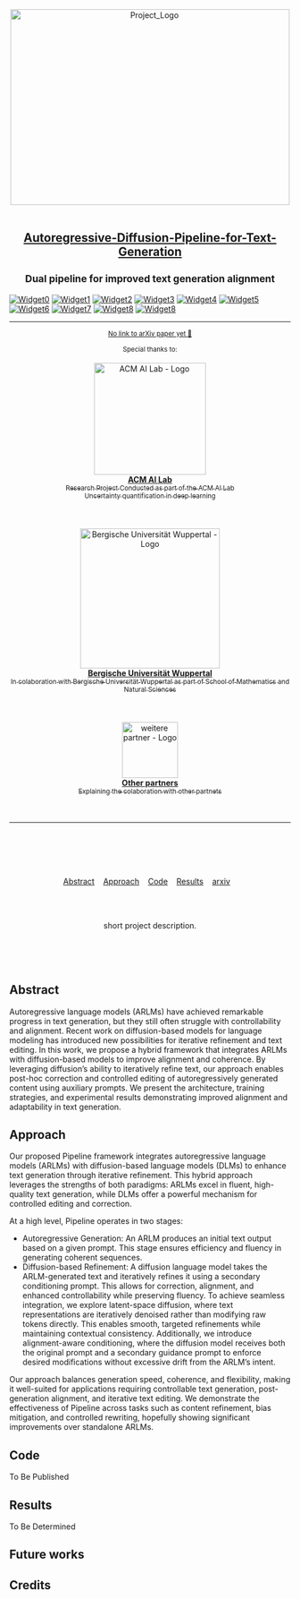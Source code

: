 <div align="center">
	<img width="500" height="350" src="media/logo.png" alt="Project_Logo">
	<br>
	<br>
	<div>
		<h2>
			<a href="https://link">Autoregressive-Diffusion-Pipeline-for-Text-Generation</a>
			<br><br>
			<sup>Dual pipeline for improved text generation alignment</sup>
		</h2>
	</div>
</div>  

[![Widget0](https://img.shields.io/badge/contributers-Just_me-blue)](link)
[![Widget1](https://img.shields.io/badge/lead_developer-Me-blue)](link)
[![Widget2](https://img.shields.io/badge/mentor-Myself-blue)](link)
[![Widget3](https://img.shields.io/badge/version-0.1-blue)](link)
[![Widget4](https://img.shields.io/badge/project_status-Active-blue)](link)
[![Widget5](https://img.shields.io/badge/last_update-March_2025-blue)](link)
[![Widget6](https://img.shields.io/badge/languages_used-Python-green)](link)
[![Widget7](https://img.shields.io/badge/lines_of_code-0-green)](link)
[![Widget8](https://img.shields.io/badge/build_size-0_kb-green)](link)
[![Widget8](https://img.shields.io/badge/GitHub_Stars-⭐_0-gray)](link)

<div align="center">	
	<hr>
	<p>
		<p>
			<sup>
				<a href="https://link">No link to arXiv paper yet 📖</a>
			</sup>
		</p>
		<sup>Special thanks to:</sup>
		<br>
		<br>
		<a href="link acm ai lab">
			<div>
				<img width="200" src="media/ACM_AI_Lab_Logo_Black.png" alt="ACM AI Lab - Logo">
    			</div>
			<b>ACM AI Lab</b>
			<div>
				<sub>Research Project Conducted as part of the ACM AI Lab</sub><br>
				<sub>Uncertainty quantification in deep learning</sub>
			</div>
		</a>
		<br>
		<br>
		<br>
		<a href="https://link uni wuppertal">
			<div>
				<img src="media/BUW_Logo.jpg" width="250" alt="Bergische Universität Wuppertal - Logo">
			</div>
			<b>Bergische Universität Wuppertal</b>
			<div>
				<sub>In colaboration with Bergische Universität Wuppertal as part of School of Mathematics and Natural Sciences</sub>
			</div>
		</a>
    <br>
		<br>
		<br>
		<a href="link weitere partner">
			<div>
				<img src="media/missing.png" width="100" alt="weitere partner - Logo">
			</div>
			<b>Other partners</b>
			<div>
				<sub>Explaining the colaboration with other partnets </sub>
			</div>
		</a>
		<br>
		<br>
	</p>
	<hr>
	<br>
	<br>
	<br>
	<br>
</div>
<p align="center">
	<a href="link">Abstract</a>&nbsp;&nbsp;&nbsp;
	<a href="link">Approach</a>&nbsp;&nbsp;&nbsp;
	<a href="link">Code</a>&nbsp;&nbsp;&nbsp;
	<a href="link">Results</a>&nbsp;&nbsp;&nbsp;
	<a href="link">arxiv</a>&nbsp;&nbsp;&nbsp;
</p>
<br>
<br>
<p align="center">
	short project description.
</p>
<br>
<br>
<br>

## Abstract

Autoregressive language models (ARLMs) have achieved remarkable progress in text generation, but they still often struggle with controllability and alignment. Recent work on diffusion-based models for language modeling has introduced new possibilities for iterative refinement and text editing. In this work, we propose a hybrid framework that integrates ARLMs with diffusion-based models to improve alignment and coherence. By leveraging diffusion’s ability to iteratively refine text, our approach enables post-hoc correction and controlled editing of autoregressively generated content using auxiliary prompts. We present the architecture, training strategies, and experimental results demonstrating improved alignment and adaptability in text generation.

## Approach

Our proposed Pipeline framework integrates autoregressive language models (ARLMs) with diffusion-based language models (DLMs) to enhance text generation through iterative refinement. This hybrid approach leverages the strengths of both paradigms: ARLMs excel in fluent, high-quality text generation, while DLMs offer a powerful mechanism for controlled editing and correction.

At a high level, Pipeline operates in two stages:

- Autoregressive Generation: An ARLM produces an initial text output based on a given prompt. This stage ensures efficiency and fluency in generating coherent sequences.
- Diffusion-based Refinement: A diffusion language model takes the ARLM-generated text and iteratively refines it using a secondary conditioning prompt. This allows for correction, alignment, and enhanced controllability while preserving fluency.
To achieve seamless integration, we explore latent-space diffusion, where text representations are iteratively denoised rather than modifying raw tokens directly. This enables smooth, targeted refinements while maintaining contextual consistency. Additionally, we introduce alignment-aware conditioning, where the diffusion model receives both the original prompt and a secondary guidance prompt to enforce desired modifications without excessive drift from the ARLM’s intent.

Our approach balances generation speed, coherence, and flexibility, making it well-suited for applications requiring controllable text generation, post-generation alignment, and iterative text editing. We demonstrate the effectiveness of Pipeline across tasks such as content refinement, bias mitigation, and controlled rewriting, hopefully showing significant improvements over standalone ARLMs.


## Code

To Be Published

  
## Results

To Be Determined


## Future works

## Credits
